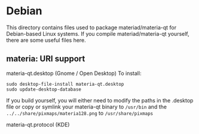 
Debian
====================
This directory contains files used to package materiad/materia-qt
for Debian-based Linux systems. If you compile materiad/materia-qt yourself, there are some useful files here.

## materia: URI support ##


materia-qt.desktop  (Gnome / Open Desktop)
To install:

	sudo desktop-file-install materia-qt.desktop
	sudo update-desktop-database

If you build yourself, you will either need to modify the paths in
the .desktop file or copy or symlink your materia-qt binary to `/usr/bin`
and the `../../share/pixmaps/materia128.png` to `/usr/share/pixmaps`

materia-qt.protocol (KDE)

